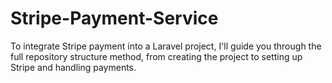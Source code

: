 # Stripe-Payment-Service
To integrate Stripe payment into a Laravel project, I'll guide you through the full repository structure method, from creating the project to setting up Stripe and handling payments.
